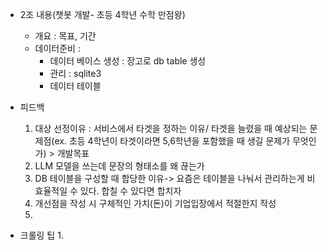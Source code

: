 - 2조 내용(챗봇 개발- 초등 4학년 수학 만점왕)

  - 개요 : 목표, 기간
  - 데이터준비 :
    - 데이터 베이스 생성 : 장고로 db table 생성
    - 관리 : sqlite3
    - 데이터 테이블

- 피드백
  1. 대상 선정이유 : 서비스에서 타겟을 정하는 이유/ 타겟을 늘렸을 때 예상되는 문제점(ex. 초등 4학년이 타겟이라면 5,6학년을 포함했을 때 생길 문제가 무엇인가) > 개발목표
  2. LLM 모델을 쓰는데 문장의 형태소를 왜 끊는가
  3. DB 테이블을 구성할 때 합당한 이유-> 요즘은 테이블을 나눠서 관리하는게 비효율적일 수 있다. 합칠 수 있다면 합치자
  4. 개선점을 작성 시 구체적인 가치(돈)이 기업입장에서 적절한지 작성
  5.

- 크롤링 팁
    1. 
